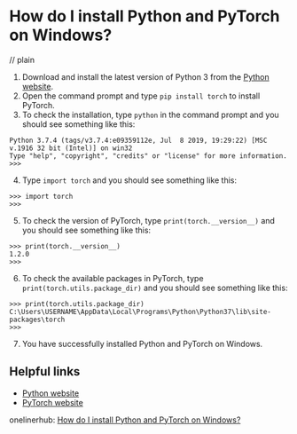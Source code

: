 # How do I install Python and PyTorch on Windows?
// plain

1. Download and install the latest version of Python 3 from the [Python website](https://www.python.org/downloads/).
2. Open the command prompt and type `pip install torch` to install PyTorch.
3. To check the installation, type `python` in the command prompt and you should see something like this:
```
Python 3.7.4 (tags/v3.7.4:e09359112e, Jul  8 2019, 19:29:22) [MSC v.1916 32 bit (Intel)] on win32
Type "help", "copyright", "credits" or "license" for more information.
>>>
```
4. Type `import torch` and you should see something like this:
```
>>> import torch
>>>
```
5. To check the version of PyTorch, type `print(torch.__version__)` and you should see something like this:
```
>>> print(torch.__version__)
1.2.0
>>>
```
6. To check the available packages in PyTorch, type `print(torch.utils.package_dir)` and you should see something like this:
```
>>> print(torch.utils.package_dir)
C:\Users\USERNAME\AppData\Local\Programs\Python\Python37\lib\site-packages\torch
>>>
```
7. You have successfully installed Python and PyTorch on Windows.

## Helpful links
- [Python website](https://www.python.org/downloads/)
- [PyTorch website](https://pytorch.org/)

onelinerhub: [How do I install Python and PyTorch on Windows?](https://onelinerhub.com/python-pytorch/how-do-i-install-python-and-pytorch-on-windows)